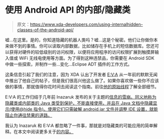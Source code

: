# 使用 Android API 的内部/隐藏类

> 原文：<https://www.xda-developers.com/using-internalhidden-classes-of-the-android-api/>

嘘...在这里。是的，你知道隐藏的机器人类吗？嘘...这是个秘密。他们让你做你本来做不到的事情。你可以读取内部数据，比如储存在手机上的短信数据库。您还可以获得对硬件的较低级别的访问权限，以便将应用程序的访问权限扩展到触摸屏输入值或 WiFi 无线电使用等方面。为了得到这种违禁品，你需要在 Android SDK 中做一些探索，并制作一些...变化...Eclipse ADT 插件的工作方式。

这条信息引起了我们的注意，因为 XDA 认出了开发者 [E:V:A](http://forum.xda-developers.com/member.php?u=4372730) 从一年前的默默无闻中推出了他自己的帖子，但是我们很高兴他这么做了。如果你喜欢做一些你不应该做的事情，那就值得你花时间去阅读这个指南。前往[他的原始线程](http://forum.xda-developers.com/showthread.php?t=1711653)了解全部细节。

E:V:A 的工作归结于几年前 Inazaruk 发布的关于主题的[信息的雪崩。同义地称为隐藏类或内部类的 Java 类受到保护，不能直接使用，并且在 Java 文档中隐藏显示(使用@hide 指令)。使用它们只需破解 android.jar 文件并调整 IDE 设置，就能阻止你通往禁果的道路。](https://devmaze.wordpress.com/2011/01/18/using-com-android-internal-part-1-introduction/)

我认为 Inazaruk 和 E:V:A 都忽略了一件事，那就是对隐藏类的可能应用的简单解释。在本文中阅读更多关于[的内容。](http://developer.sonymobile.com/2011/10/28/code-examples-using-hidden-android-apis/)
